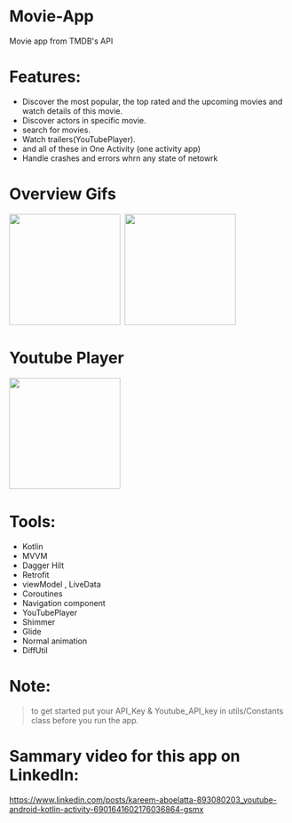 # Movie-App
Movie app from TMDB's API
# Features:
- Discover the most popular, the top rated and the upcoming movies and watch details of this movie.
- Discover actors in specific movie.
- search for movies.
- Watch trailers(YouTubePlayer).
- and all of these in One Activity  (one activity app)
- Handle crashes and errors whrn any state of netowrk 




# Overview Gifs
<img src="https://user-images.githubusercontent.com/62241386/168584920-f382a664-062e-4fc2-8d93-b905d448d701.gif" width="200">&nbsp; 
<img src="https://user-images.githubusercontent.com/62241386/168584578-f3a283b1-74a7-4109-bda9-1d38b066af7d.gif" width="200">&nbsp; 


# Youtube Player
<img src="https://user-images.githubusercontent.com/62241386/168585320-d93b3856-1898-496f-90b3-469d16120262.gif" width="200">&nbsp; 


	
	
# Tools:
- Kotlin
- MVVM
- Dagger Hilt
- Retrofit
- viewModel , LiveData
- Coroutines
- Navigation component
- YouTubePlayer
- Shimmer
- Glide
- Normal animation
- DiffUtil
	
# Note:
> to get started put your API_Key & Youtube_API_key in utils/Constants class before you run the app.

# Sammary video for this app on LinkedIn:
https://www.linkedin.com/posts/kareem-aboelatta-893080203_youtube-android-kotlin-activity-6901641602176036864-gsmx
	

	
	
	
